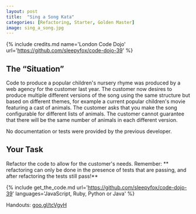 ```yaml
---
layout: post
title:  "Sing a Song Kata"
categories: [Refactoring, Starter, Golden Master]
image: sing_a_song.jpg
---
```



{% include credits.md name='London Code Dojo' url='https://github.com/sleepyfox/code-dojo-39' %}


## The “Situation”
Code to produce a popular children's nursery rhyme was produced by a web
agency for the customer last year. The customer now desires to produce
multiple different versions of the song using the same structure but
based on different themes, for example a current popular children's
movie featuring a cast of animals. The customer asks that you make the
song configurable for different lists of animals. The customer cannot
guarantee that there will be the same number of animals in each
different version.

No documentation or tests were provided by the previous developer.

## Your Task
Refactor the code to allow for the customer's needs. Remember:
** refactoring can only be done in the presence of tests that are
passing, and after refactoring the tests still pass!**


{%
    include get_the_code.md 
    url='https://github.com/sleepyfox/code-dojo-39' 
    languages='JavaScript, Ruby, Python or
               Java'
%}

Handouts: [goo.gl/tcVgyH](https://goo.gl/tcVgyH)
